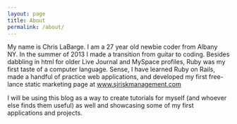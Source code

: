 ```yaml
---
layout: page
title: About
permalink: /about/
---
```


My name is Chris LaBarge.  I am a 27 year old newbie coder from Albany NY.  In the
summer of 2013 I made a transition from guitar to coding. Besides dabbling in html
for older Live Journal and MySpace profiles, Ruby was my first taste of a computer 
language.  Sense, I have learned Ruby on Rails, made a handful of practice web
applications, and developed my first free-lance static marketing page at www.sjriskmanagement.com 



I will be using this blog as a way to create tutorials for myself (and whoever else finds
them useful) as well and showcasing some of my first applications and projects.  

